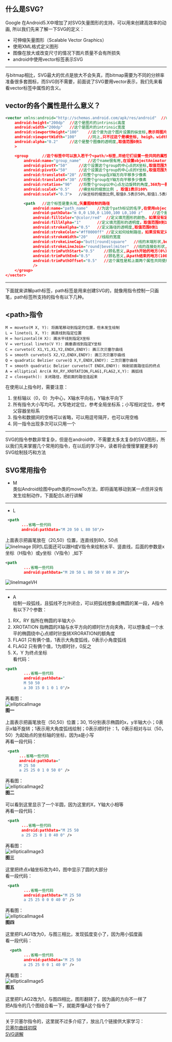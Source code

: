 ## 什么是SVG?
Google 在Android5.X中增加了对SVG矢量图形的支持，可以用来创建高效率的动画, 所以我们先来了解一下SVG的定义： <br>
* 可伸缩矢量图形（Scalable Vector Graphics）
* 使用XML格式定义图形
* 图像在放大或改变尺寸的情况下图片质量不会有所损失
* android中使用vector标签表示SVG
___
与bitmap相比，SVG最大的优点是放大不会失真，而bitmap需要为不同的分辨率准备很多套图标，而SVG则不需要，前面说了SVG要用vector表示，我们先来看看vector标签中属性的含义。
## vector的各个属性是什么意义？
```xml
<vector xmlns:android="http://schemas.android.com/apk/res/android"  //命名空间
    android:height="200dp"  //这个是图片的intrinsic高度
    android:width="200dp"   //这个是图片的intrinsic宽度
    android:viewportHeight="100"    //这个是为这个图片设置的纵坐标,表示将图片分为100等份,主要下面的pathData需要依赖这个坐标的划分
    android:viewportWidth="100"     //同上,只不过这个是横坐标, heigh，width的比例和viewportHeight，viewportWidth的比例必须保持一致，不然图形就会发生形变
    android:alpha="0.2"     //这个是整个图像的透明度,取值范围0到1
    >

    <group      //这个标签中可以放入若干个<path/>标签,并给它们设置一些共同的属性
        android:name="group_name"   //这个name很有用,在设置objectAnimator的时候用来区分给那个部分施加动画
        android:pivotY="50"     //这个设置这个group的中心点的X坐标,取值范围为0到100,在做rotation时有用
        android:pivotX="50"     //这个设置这个group的中心点的Y坐标,取值范围为0到100,在做rotation时有用
        android:translateX="20" //将整个group在X轴方向平移多少像素
        android:translateY="30" //将整个group在Y轴方向平移多少像素
        android:rotation="90"   //将整个group以中心点左边旋转的角度,360为一圈
        android:scaleX="0.5"    //横坐标的缩放比例 , 取值1表示100%
        android:scaleY="0.3">   //纵坐标的缩放比例,取值0.5表示50%,取值1.5表示150%

        <path   //这个标签是重头戏,矢量图绘制的路径
            android:name="path_name"    //为这个path标记的名字,在使用objectAnimator的时候用来区分给哪个部分施加动画
            android:pathData="m 0,0 L50,0 L100,100 L0,100 z"    //这个是SVG的语法,下面讲
            android:fillColor="@color/red"  //定义填充图形的颜色，如果没有定义则不填充路径
            android:fillAlpha="1"       //定义填充图形的透明度，取值范围0到1
            android:strokeAlpha="0.5"   //定义路径的透明度,取值范围0到1
            android:strokeColor="#ff0000ff" //定义如何绘制路径，如果没有定义则不显示路径
            android:strokeWidth="20"    //线段的宽度
            android:strokeLineCap="butt|round|square"   //线的末端形状,butt严格到指定的坐标就截至,round是圆角,square是方形，到指定的坐标后还会再冒出一点来
            android:strokeLineJoin="round|bevel|miter"  //线的连接处形状,round是圆角的,bevel和miter貌似看不出来有什么区别....
            android:trimPathStart="0.5"    //顾名思义,从path开始的地方(0%)去除path,去除到指定的百分比位置,取值范围0到1
            android:trimPathEnd="0.5"      //顾名思义,从path结束的地方(100%的地方)去除path,去除到指定的百分比位置,取值范围0到1
            android:trimPathOffset="0.5"   //这个属性是和上面两个属性共同使用的,单独使用没有用,这个属性的意思是,在去除path的时候设置path原点的位置,按百分比设置,取值范围0到1
            />
    </group>
</vector>
```
***
下面就来讲解path标签，path标签是用来创建SVG的，就像用指令控制一只画笔，path标签所支持的指令有以下几种。
## \<path>指令
    M = moveto(M X, Y): 将画笔移动到指定的位置，但未发生绘制
    L = lineto(L X, Y): 画直线到指定位置
    H = horizontal(H X): 画水平线到指定X坐标
    V = vertical lineto(V Y): 画垂直线到指定Y坐标
    C = curveto(C X1,Y1,X1,Y2,ENDX,ENDY): 画三次贝塞尔曲线
    S = smooth curveto(S X2,Y2,ENDX,ENDY): 画三次贝塞尔曲线
    Q = quadratic Belzier curve(Q X,Y,ENDX,ENDY): 二次贝塞尔曲线
    T = smooth quadratic Belzier curveto(T ENDX,ENDY): 映射前面路径后的终点
    A = elliptical Arc(A RX,RY,XROTATION,FLAG1,FLAG2,X,Y): 画弧线
    Z = closepath(): 关闭路径，把前面的路径连起来
在使用以上指令时，需要注意：
1. 坐标轴以（0，0）为中心，X轴水平向右，Y轴水平向下
2. 所有指令大小写均可。大写绝对定位，参考全局坐标系；小写相对定位，参考父容器坐标系
3. 指令和数据间的空格可以省略，可以用逗号隔开，也可以用空格
4. 同一指令出现多次可以只用一个
***
SVG的指令参数非常复杂，但是在android中，不需要太多太复杂的SVG图形，所以我们先来掌握几个常用的指令，在以后的学习中，读者将会慢慢掌握更多的SVG绘制技巧和方法
## SVG常用指令
* M <br>
类似Android绘图中path类的moveTo方法，即将画笔移动到某一点但并没有发生绘制动作，下面配合L进行讲解
***
* L
```xml
 <path
       ...省略一些代码
       android:pathData="M 20 50 L 80 50"/>
```
上面表示把画笔放在（20,50）位置，连直线到80，50点 <br>
![lineImage](https://github.com/13660139155/SVGTest/raw/master/image/lineImage.png)
同时L后面还可以跟H或V指令来绘制水平、竖直线，后面的参数是x坐标（H指令）或y坐标（V指令）,如下
```xml
<path
        ...省略一些代码
        android:pathData="M 20 50 L 80 50 V 80 H 20"/>
```
![lineImageVH](https://github.com/13660139155/SVGTestrawmaster/image/lineImageVH.png)
***
* A <br>
绘制一段弧线，且弧线不允许闭合，可以把弧线想象成椭圆的某一段，A指令有以下7个参数：
1. RX，RY 指所在椭圆的半轴大小
2. XROTATION 指椭圆的X轴与水平方向的顺时针方向夹角，可以想象成一个水平的椭圆绕中心点顺时针旋转XRORATION的额角度
3. FLAG1 只有俩个值，1表示大角度弧线，0表示小角度弧线
4. FLAG2 只有俩个值，1为顺时针，0反之
5. X，Y 为终点坐标 <br>
看代码：
```xml
<path
        ...省略一些代码
        android:pathData="
        M 50 50
        a 30 15 0 1 0 1 0"/>
```
再看图：<br>
![ellipticalImage](https://github.com/13660139155/SVGTest/raw/master/image/ellipticalImage.png)
 <br> **图一** <br><br>
上面表示把画笔放在（50,50）位置；30, 15分别表示椭圆的x，y半轴大小；0表示x轴不旋转；1表示用大角度弧线绘制；0表示顺时针：1，0表示相对与以（50，50）为起始点的坐标轴的坐标，因为a是小写 <br>
再看一段代码：
```xml
 <path
      ...省略一些代码
      android:pathData="
      M 25 50
      a 25 25 0 1 0 50 0" />
```
再看图：<br>
![ellipticalImage2](https://github.com/13660139155/SVGTest/raw/master/image/ellipticalImage2.png)
 <br> **图二** <br><br>
可以看到这里显示了一个半圆，因为这里的X，Y轴大小相等 <br>
再看一段代码：
```xml
 <path
       ...省略一些代码
       android:pathData="M 25 50
       a 25 25 0 1 0 40 0" />
```
再看图：<br>
![ellipticalImage3](https://github.com/13660139155/SVGTest/raw/master/image/ellipticalImage3.png)
 <br> **图三** <br><br>
这里把终点x轴坐标改为40，图中显示了圆的大部分 <br>
看一段代码：
```xml
 <path
        ...省略一些代码
        android:pathData="M 25 50
        a 25 25 0 0 0 40 0" />
```
再看图：<br>
![ellipticalImage4](https://github.com/13660139155/SVGTest/raw/master/image/ellipticalImage4.png)
 <br> **图四** <br><br>
这里把FLAG1改为0，与图三相比，发现弧度变小了，因为用小弧度画 <br>
看一段代码：
```xml
  <path
        ...省略一些代码  
        android:pathData="M 25 50
        a 25 25 0 0 1 40 0" />
```
再看图：<br>
![ellipticalImage5](https://github.com/13660139155/SVGTest/raw/master/image/ellipticalImage5.png)
 <br> **图五** <br><br>
这里把FLAG2改为1，与图四相比，图形翻转了，因为画的方向不一样了 <br>
    把A指令的几个图结合看一下，就能弄懂A这个指令了
***
关于贝塞尔指令的，这里就不过多介绍了，放出几个链接供大家学习：<br>
[贝塞尔曲线初探](http://www.cnblogs.com/jay-dong/archive/2012/09/26/2704188.html) <br>
[SVG讲解](https://github.com/OCNYang/Android-Animation-Set/wiki/SVG-讲解) <br>
    
